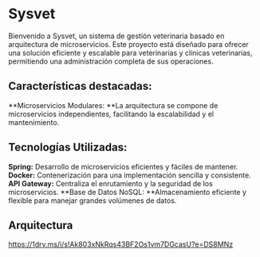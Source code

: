 # Sysvet

Bienvenido a Sysvet, un sistema de gestión veterinaria basado en arquitectura de microservicios. Este proyecto está diseñado para ofrecer una solución eficiente y escalable para veterinarias y clinicas veterinarias, permitiendo una administración completa de sus operaciones.

## Características destacadas:
**Microservicios Modulares: **La arquitectura se compone de microservicios independientes, facilitando la escalabilidad y el mantenimiento.


## Tecnologías Utilizadas:
**Spring:** Desarrollo de microservicios eficientes y fáciles de mantener.
**Docker:** Contenerización para una implementación sencilla y consistente.
**API Gateway:** Centraliza el enrutamiento y la seguridad de los microservicios.
**Base de Datos NoSQL: **Almacenamiento eficiente y flexible para manejar grandes volúmenes de datos.

## Arquitectura
https://1drv.ms/i/s!Ak803xNkRqs43BF2Os1vm7DGcasU?e=DS8MNz

